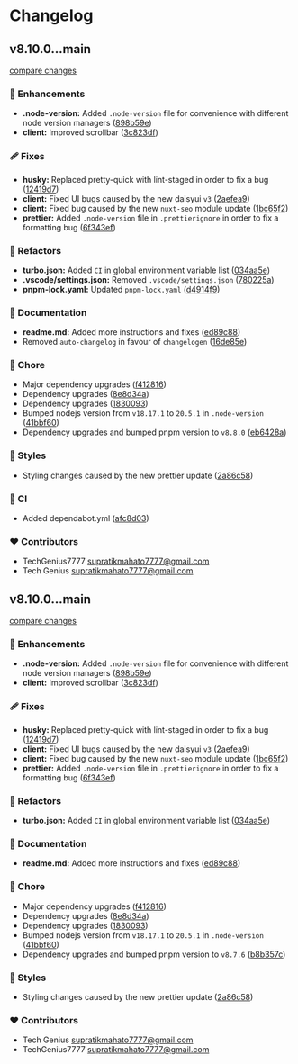 # Changelog

## v8.10.0...main

[compare changes](https://github.com/TechGenius7777/coffee/compare/v8.10.0...main)

### 🚀 Enhancements

- **.node-version:** Added `.node-version` file for convenience with different node version managers ([898b59e](https://github.com/TechGenius7777/coffee/commit/898b59e))
- **client:** Improved scrollbar ([3c823df](https://github.com/TechGenius7777/coffee/commit/3c823df))

### 🩹 Fixes

- **husky:** Replaced pretty-quick with lint-staged in order to fix a bug ([12419d7](https://github.com/TechGenius7777/coffee/commit/12419d7))
- **client:** Fixed UI bugs caused by the new daisyui `v3` ([2aefea9](https://github.com/TechGenius7777/coffee/commit/2aefea9))
- **client:** Fixed bug caused by the new `nuxt-seo` module update ([1bc65f2](https://github.com/TechGenius7777/coffee/commit/1bc65f2))
- **prettier:** Added `.node-version` file in `.prettierignore` in order to fix a formatting bug ([6f343ef](https://github.com/TechGenius7777/coffee/commit/6f343ef))

### 💅 Refactors

- **turbo.json:** Added `CI` in global environment variable list ([034aa5e](https://github.com/TechGenius7777/coffee/commit/034aa5e))
- **.vscode/settings.json:** Removed `.vscode/settings.json` ([780225a](https://github.com/TechGenius7777/coffee/commit/780225a))
- **pnpm-lock.yaml:** Updated `pnpm-lock.yaml` ([d4914f9](https://github.com/TechGenius7777/coffee/commit/d4914f9))

### 📖 Documentation

- **readme.md:** Added more instructions and fixes ([ed89c88](https://github.com/TechGenius7777/coffee/commit/ed89c88))
- Removed `auto-changelog` in favour of `changelogen` ([16de85e](https://github.com/TechGenius7777/coffee/commit/16de85e))

### 🏡 Chore

- Major dependency upgrades ([f412816](https://github.com/TechGenius7777/coffee/commit/f412816))
- Dependency upgrades ([8e8d34a](https://github.com/TechGenius7777/coffee/commit/8e8d34a))
- Dependency upgrades ([1830093](https://github.com/TechGenius7777/coffee/commit/1830093))
- Bumped nodejs version from `v18.17.1` to `20.5.1` in `.node-version` ([41bbf60](https://github.com/TechGenius7777/coffee/commit/41bbf60))
- Dependency upgrades and bumped pnpm version to `v8.8.0` ([eb6428a](https://github.com/TechGenius7777/coffee/commit/eb6428a))

### 🎨 Styles

- Styling changes caused by the new prettier update ([2a86c58](https://github.com/TechGenius7777/coffee/commit/2a86c58))

### 🤖 CI

- Added dependabot.yml ([afc8d03](https://github.com/TechGenius7777/coffee/commit/afc8d03))

### ❤️ Contributors

- TechGenius7777 <supratikmahato7777@gmail.com>
- Tech Genius <supratikmahato7777@gmail.com>

## v8.10.0...main

[compare changes](https://github.com/TechGenius7777/coffee/compare/v8.10.0...main)

### 🚀 Enhancements

- **.node-version:** Added `.node-version` file for convenience with different node version managers ([898b59e](https://github.com/TechGenius7777/coffee/commit/898b59e))
- **client:** Improved scrollbar ([3c823df](https://github.com/TechGenius7777/coffee/commit/3c823df))

### 🩹 Fixes

- **husky:** Replaced pretty-quick with lint-staged in order to fix a bug ([12419d7](https://github.com/TechGenius7777/coffee/commit/12419d7))
- **client:** Fixed UI bugs caused by the new daisyui `v3` ([2aefea9](https://github.com/TechGenius7777/coffee/commit/2aefea9))
- **client:** Fixed bug caused by the new `nuxt-seo` module update ([1bc65f2](https://github.com/TechGenius7777/coffee/commit/1bc65f2))
- **prettier:** Added `.node-version` file in `.prettierignore` in order to fix a formatting bug ([6f343ef](https://github.com/TechGenius7777/coffee/commit/6f343ef))

### 💅 Refactors

- **turbo.json:** Added `CI` in global environment variable list ([034aa5e](https://github.com/TechGenius7777/coffee/commit/034aa5e))

### 📖 Documentation

- **readme.md:** Added more instructions and fixes ([ed89c88](https://github.com/TechGenius7777/coffee/commit/ed89c88))

### 🏡 Chore

- Major dependency upgrades ([f412816](https://github.com/TechGenius7777/coffee/commit/f412816))
- Dependency upgrades ([8e8d34a](https://github.com/TechGenius7777/coffee/commit/8e8d34a))
- Dependency upgrades ([1830093](https://github.com/TechGenius7777/coffee/commit/1830093))
- Bumped nodejs version from `v18.17.1` to `20.5.1` in `.node-version` ([41bbf60](https://github.com/TechGenius7777/coffee/commit/41bbf60))
- Dependency upgrades and bumped pnpm version to `v8.7.6` ([b8b357c](https://github.com/TechGenius7777/coffee/commit/b8b357c))

### 🎨 Styles

- Styling changes caused by the new prettier update ([2a86c58](https://github.com/TechGenius7777/coffee/commit/2a86c58))

### ❤️ Contributors

- Tech Genius <supratikmahato7777@gmail.com>
- TechGenius7777 <supratikmahato7777@gmail.com>
